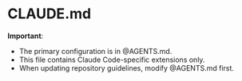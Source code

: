 # CLAUDE.md

**Important**:
- The primary configuration is in @AGENTS.md. 
- This file contains Claude Code-specific extensions only.
- When updating repository guidelines, modify @AGENTS.md first.
